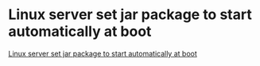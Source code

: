 # Linux server set jar package to start automatically at boot
[Linux server set jar package to start automatically at boot](https://aiwithcloud.com/2022/09/15/linux_server_set_jar_package_to_start_automatically_at_boot/)